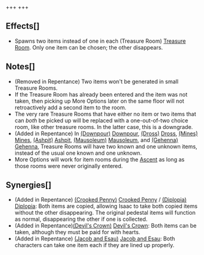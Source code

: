 +++
+++

Effects[]
---------


* Spawns two items instead of one in each (Treasure Room) [Treasure Room](/wiki/Treasure_Room "Treasure Room"). Only one item can be chosen; the other disappears.


Notes[]
-------


* (Removed in Repentance) Two items won't be generated in small Treasure Rooms.
* If the Treasure Room has already been entered and the item was not taken, then picking up More Options later on the same floor will not retroactively add a second item to the room.
* The very rare Treasure Rooms that have either no item or two items that can *both* be picked up will be replaced with a one-out-of-two choice room, like other treasure rooms. In the latter case, this is a downgrade.
* (Added in Repentance) In [(Downpour)](/wiki/Downpour "Downpour") [Downpour](/wiki/Downpour "Downpour"), [(Dross)](/wiki/Dross "Dross") [Dross](/wiki/Dross "Dross"), [(Mines)](/wiki/Mines "Mines") [Mines](/wiki/Mines "Mines"), [(Ashpit)](/wiki/Ashpit "Ashpit") [Ashpit](/wiki/Ashpit "Ashpit"), [(Mausoleum)](/wiki/Mausoleum "Mausoleum") [Mausoleum](/wiki/Mausoleum "Mausoleum"), and [(Gehenna)](/wiki/Gehenna "Gehenna") [Gehenna](/wiki/Gehenna "Gehenna"), Treasure Rooms will have two known and one unknown items, instead of the usual one known and one unknown.
* More Options will work for item rooms during the [Ascent](/wiki/Ascent "Ascent") as long as those rooms were never originally entered.


Synergies[]
-----------


* (Added in Repentance) [(Crooked Penny)](/wiki/Crooked_Penny "Crooked Penny") [Crooked Penny](/wiki/Crooked_Penny "Crooked Penny") / [(Diplopia)](/wiki/Diplopia "Diplopia") [Diplopia](/wiki/Diplopia "Diplopia"): Both items are copied, allowing Isaac to take both copied items without the other disappearing. The original pedestal items will function as normal, disappearing the other if one is collected.
* (Added in Repentance)[(Devil's Crown)](/wiki/Devil%27s_Crown "Devil's Crown") [Devil's Crown](/wiki/Devil%27s_Crown "Devil's Crown"): Both items can be taken, although they must be paid for with hearts.
* (Added in Repentance)  [(Jacob and Esau)](/wiki/Jacob_and_Esau "Jacob and Esau") [Jacob and Esau](/wiki/Jacob_and_Esau "Jacob and Esau"): Both characters can take one item each if they are lined up properly.


